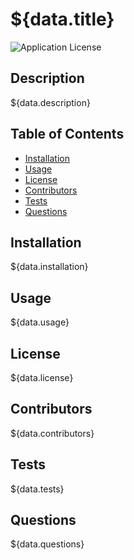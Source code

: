 # ${data.title}
![Application License](https://img.shields.io/badge/license-${data.license}-blue)


## Description
${data.description}

## Table of Contents

* [Installation](#Installation)
* [Usage](#Usage)
* [License](#License)
* [Contributors](#Contributors)
* [Tests](#Tests)
* [Questions](#Questions)

## Installation

${data.installation}

## Usage

${data.usage}

## License

${data.license}

## Contributors

${data.contributors}

## Tests

${data.tests}

## Questions

${data.questions}
